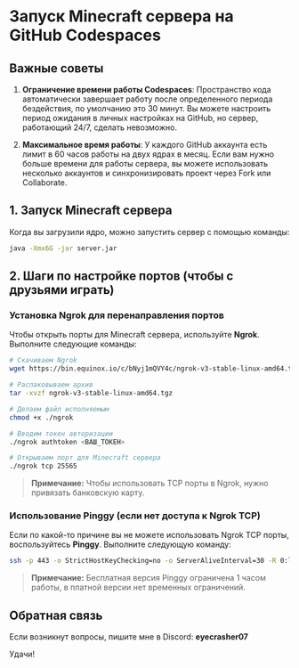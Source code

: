 
# Запуск Minecraft сервера на GitHub Codespaces

## Важные советы

1. **Ограничение времени работы Codespaces**: Пространство кода автоматически завершает работу после определенного периода бездействия, по умолчанию это 30 минут. Вы можете настроить период ожидания в личных настройках на GitHub, но сервер, работающий 24/7, сделать невозможно.

2. **Максимальное время работы**: У каждого GitHub аккаунта есть лимит в 60 часов работы на двух ядрах в месяц. Если вам нужно больше времени для работы сервера, вы можете использовать несколько аккаунтов и синхронизировать проект через Fork или Collaborate.

## 1. Запуск Minecraft сервера
Когда вы загрузили ядро, можно запустить сервер с помощью команды:

```bash
java -Xmx6G -jar server.jar
```

## 2. Шаги по настройке портов (чтобы с друзьями играть)

### Установка Ngrok для перенаправления портов
Чтобы открыть порты для Minecraft сервера, используйте **Ngrok**. Выполните следующие команды:

```bash
# Скачиваем Ngrok
wget https://bin.equinox.io/c/bNyj1mQVY4c/ngrok-v3-stable-linux-amd64.tgz

# Распаковываем архив
tar -xvzf ngrok-v3-stable-linux-amd64.tgz

# Делаем файл исполняемым
chmod +x ./ngrok

# Вводим токен авторизации
./ngrok authtoken <ВАШ_ТОКЕН>

# Открываем порт для Minecraft сервера
./ngrok tcp 25565
```

> **Примечание:** Чтобы использовать TCP порты в Ngrok, нужно привязать банковскую карту.

### Использование Pinggy (если нет доступа к Ngrok TCP)
Если по какой-то причине вы не можете использовать Ngrok TCP порты, воспользуйтесь **Pinggy**. Выполните следующую команду:

```bash
ssh -p 443 -o StrictHostKeyChecking=no -o ServerAliveInterval=30 -R 0:localhost:<ПОРТ_СЕРВЕРА> tcp@a.pinggy.io
```

> **Примечание:** Бесплатная версия Pinggy ограничена 1 часом работы, в платной версии нет временных ограничений.

## Обратная связь
Если возникнут вопросы, пишите мне в Discord: **eyecrasher07**

Удачи!
